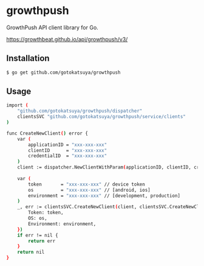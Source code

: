# growthpush
  
GrowthPush API client library for Go.
  
https://growthbeat.github.io/api/growthpush/v3/

## Installation

```bash
$ go get github.com/gotokatsuya/growthpush
```

## Usage

```bash
import (
    "github.com/gotokatsuya/growthpush/dispatcher"
    clientsSVC "github.com/gotokatsuya/growthpush/service/clients"
)

func CreateNewClient() error {
    var (
        applicationID = "xxx-xxx-xxx"
        clientID      = "xxx-xxx-xxx"
        credentialID  = "xxx-xxx-xxx"
    )
    client := dispatcher.NewClientWithParam(applicationID, clientID, credentialID)
    
    var (
        token       = "xxx-xxx-xxx" // device token
        os          = "xxx-xxx-xxx" // [android, ios]
        environment = "xxx-xxx-xxx" // [development, production]
    )
    _, err := clientsSVC.CreateNewClient(client, clientsSVC.CreateNewClientParameter{
        Token: token,
        OS: os,
        Environment: environment,
    })
    if err != nil {
        return err
    }
    return nil
}
```